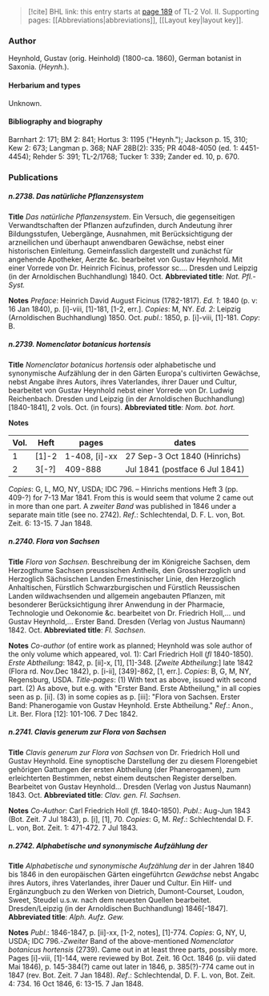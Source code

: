 > [!cite] BHL link: this entry starts at [page 189](https://www.biodiversitylibrary.org/item/103253#page/215/mode/1up) of TL-2 Vol. II.
> Supporting pages: [[Abbreviations|abbreviations]], [[Layout key|layout key]].

### Author

Heynhold, Gustav (orig. Heinhold) (1800-ca. 1860), German botanist in Saxonia. (*Heynh.*).

#### Herbarium and types

Unknown.

#### Bibliography and biography

Barnhart 2: 171; BM 2: 841; Hortus 3: 1195 ("Heynh."); Jackson p. 15, 310; Kew 2: 673; Langman p. 368; NAF 28B(2): 335; PR 4048-4050 (ed. 1: 4451-4454); Rehder 5: 391; TL-2/1768; Tucker 1: 339; Zander ed. 10, p. 670.

### Publications

##### n.2738. Das natürliche Pflanzensystem

**Title**
*Das natürliche Pflanzensystem*. Ein Versuch, die gegenseitigen Verwandtschaften der Pflanzen aufzufinden, durch Andeutung ihrer Bildungsstufen, Uebergänge, Ausnahmen, mit Berücksichtigung der arzneilichen und überhaupt anwendbaren Gewächse, nebst einer historischen Einleitung. Gemeinfasslich dargestellt und zunächst für angehende Apotheker, Aerzte &c. bearbeitet von Gustav Heynhold. Mit einer Vorrede von Dr. Heinrich Ficinus, professor sc.... Dresden und Leipzig (in der Arnoldischen Buchhandlung) 1840. Oct.
**Abbreviated title**: *Nat. Pfl.-Syst.*

**Notes**
*Preface*: Heinrich David August Ficinus (1782-1817).
*Ed. 1*: 1840 (p. v: 16 Jan 1840), p. \[i\]-viii, \[1\]-181, \[1-2, err.\]. *Copies*: M, NY.
*Ed. 2*: Leipzig (Arnoldischen Buchhandlung) 1850. Oct. *publ*.: 1850, p. \[i\]-viii, \[1\]-181.
*Copy*: B.

##### n.2739. Nomenclator botanicus hortensis

**Title**
*Nomenclator botanicus hortensis* oder alphabetische und synonymische Aufzählung der in den Gärten Europa's cultivirten Gewächse, nebst Angabe ihres Autors, ihres Vaterlandes, ihrer Dauer und Cultur, bearbeitet von Gustav Heynhold nebst einer Vorrede von Dr. Ludwig Reichenbach. Dresden und Leipzig (in der Arnoldischen Buchhandlung) \[1840-1841\], 2 vols. Oct. (in fours).
**Abbreviated title**: *Nom. bot. hort.*

**Notes**

|Vol.	|Heft	|pages	|dates|
|---	|---	|---	|---	|
|1	|\[1\]-2	|1-408, \[i\]-xx	|27 Sep-3 Oct 1840 (Hinrichs)|
|2	|3\[-?\]	|409-888	|Jul 1841 (postface 6 Jul 1841)|

*Copies*: G, L, MO, NY, USDA; IDC 796. – Hinrichs mentions Heft 3 (pp. 409-?) for 7-13 Mar 1841. From this is would seem that volume 2 came out in more than one part. A *zweiter Band* was published in 1846 under a separate main title (see no. 2742).
*Ref*.: Schlechtendal, D. F. L. von, Bot. Zeit. 6: 13-15. 7 Jan 1848.

##### n.2740. Flora von Sachsen

**Title**
*Flora von Sachsen*. Beschreibung der im Königreiche Sachsen, dem Herzogthume Sachsen preussischen Antheils, den Grossherzoglich und Herzoglich Sächsischen Landen Ernestinischer Linie, den Herzoglich Anhaltischen, Fürstlich Schwarzburgischen und Fürstlich Reussischen Landen wildwachsenden und allgemein angebauten Pflanzen, mit besonderer Berücksichtigung ihrer Anwendung in der Pharmacie, Technologie und Oekonomie &c. bearbeitet von Dr. Friedrich Holl,... und Gustav Heynhold,... Erster Band. Dresden (Verlag von Justus Naumann) 1842. Oct.
**Abbreviated title**: *Fl. Sachsen*.

**Notes**
*Co-author* (of entire work as planned; Heynhold was sole author of the only volume which appeared, vol. 1): Carl Friedrich Holl (*fl* 1840-1850).
*Erste Abtheilung*: 1842, p. \[ii\]-x, \[1\], \[1\]-348.
\[*Zweite Abtheilung*:\] late 1842 (Flora rd. Nov.Dec 1842), p. \[i-ii\], \[349\]-862, \[1, err.\].
*Copies*: B, G, M, NY, Regensburg, USDA.
*Title-pages*: (1) With text as above, issued with second part.
(2) As above, but e.g. with "Erster Band. Erste Abtheilung," in all copies seen as p. \[ii\].
(3) in some copies as p. \[iii\]: "Flora von Sachsen. Erster Band: Phanerogamie von Gustav Heynhold. Erste Abtheilung."
*Ref*.: Anon., Lit. Ber. Flora \[12\]: 101-106. 7 Dec 1842.

##### n.2741. Clavis generum zur Flora von Sachsen

**Title**
*Clavis generum zur Flora von Sachsen* von Dr. Friedrich Holl und Gustav Heynhold. Eine synoptische Darstellung der zu diesem Florengebiet gehörigen Gattungen der ersten Abtheilung (der Phanerogamen), zum erleichterten Bestimmen, nebst einem deutschen Register derselben. Bearbeitet von Gustav Heynhold... Dresden (Verlag von Justus Naumann) 1843. Oct.
**Abbreviated title**: *Clav. gen. Fl. Sachsen*.

**Notes**
*Co-Author*: Carl Friedrich Holl (*fl*. 1840-1850).
*Publ*.: Aug-Jun 1843 (Bot. Zeit. 7 Jul 1843), p. \[i\], \[1\], 70. *Copies*: G, M.
*Ref*.: Schlechtendal D. F. L. von, Bot. Zeit. 1: 471-472. 7 Jul 1843.

##### n.2742. Alphabetische und synonymische Aufzählung der

**Title**
*Alphabetische und synonymische Aufzählung der* in der Jahren 1840 bis 1846 in den europäischen Gärten eingeführtcn *Gewächse* nebst Angabc ihres Autors, ihres Vaterlandes, ihrer Dauer und Cultur. Ein Hilf- und Ergänzungbuch zu den Werken von Dietrich, Dumont-Courset, Loudon, Sweet, Steudel u.s.w. nach dem neuesten Quellen bearbeitet. Dresden/Leipzig (in der Arnoldischen Buchhandlung) 1846\[-1847\].
**Abbreviated title**: *Alph. Aufz. Gew.*

**Notes**
*Publ*.: 1846-1847, p. \[ii\]-xx, \[1-2, notes\], \[1\]-774. *Copies*: G, NY, U, USDA; IDC 796.-*Zweiter* Band of the above-mentioned *Nomenclator botanicus hortensis* (2739). Came out in at least three parts, possibly more. Pages \[i\]-viii, \[1\]-144, were reviewed by Bot. Zeit. 16 Oct. 1846 (p. viii dated Mai 1846), p. 145-384(?) came out later in 1846, p. 385(?)-774 came out in 1847 (rev. Bot. Zeit. 7 Jan 1848).
*Ref*.: Schlechtendal, D. F. L. von, Bot. Zeit. 4: 734. 16 Oct 1846, 6: 13-15. 7 Jan 1848.

